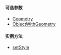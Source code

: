 #### 可选参数

- <a href="openlayers/feature/options/geometry.html" target="_blank">Geometry</a>
- <a href="openlayers/feature/options/objectWithGeometry.html" target="_blank">ObjectWithGeometry</a>

#### 实例方法

- <a href="openlayers/feature/methods/setStyle.html" target="_blank">setStyle</a>